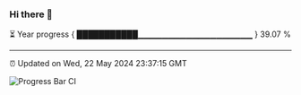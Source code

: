 ### Hi there 👋

⏳ Year progress { ███████████▁▁▁▁▁▁▁▁▁▁▁▁▁▁▁▁▁▁▁ } 39.07 %

---

⏰ Updated on Wed, 22 May 2024 23:37:15 GMT

![Progress Bar CI](https://github.com/IshwaranRudhara/GIT-ACTION/workflows/Progress%20Bar%20CI/badge.svg)
